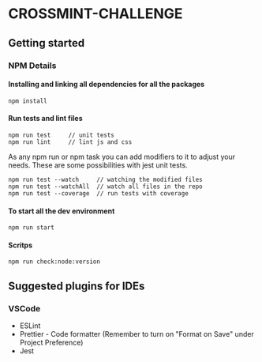# CROSSMINT-CHALLENGE

## Getting started

### NPM Details

#### Installing and linking all dependencies for all the packages

```
npm install
```

#### Run tests and lint files

```
npm run test     // unit tests
npm run lint     // lint js and css
```

As any npm run or npm task you can add modifiers to it to adjust your needs. These are some possibilities with jest unit tests.

```
npm run test --watch     // watching the modified files
npm run test --watchAll  // watch all files in the repo
npm run test --coverage  // run tests with coverage
```

#### To start all the dev environment

```
npm run start
```

#### Scritps

```
npm run check:node:version
```

## Suggested plugins for IDEs

### VSCode

-   ESLint
-   Prettier - Code formatter (Remember to turn on "Format on Save" under Project Preference)
-   Jest
